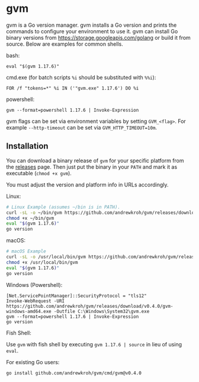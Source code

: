 gvm
===

gvm is a Go version manager. gvm installs a Go version and prints the commands
to configure your environment to use it. gvm can install Go binary versions from
https://storage.googleapis.com/golang or build it from source. Below are
examples for common shells.

bash:

`eval "$(gvm 1.17.6)"`

cmd.exe (for batch scripts `%i` should be substituted with `%%i`):

`FOR /f "tokens=*" %i IN ('"gvm.exe" 1.17.6') DO %i`

powershell:

`gvm --format=powershell 1.17.6 | Invoke-Expression`

gvm flags can be set via environment variables by setting `GVM_<flag>`. For
example `--http-timeout` can be set via `GVM_HTTP_TIMEOUT=10m`.

Installation
------------

You can download a binary release of `gvm` for your specific platform from the
[releases](https://github.com/andrewkroh/gvm/releases) page. Then just put the
binary in your `PATH` and mark it as executable (`chmod +x gvm`).

You must adjust the version and platform info in URLs accordingly.

Linux:

``` bash
# Linux Example (assumes ~/bin is in PATH).
curl -sL -o ~/bin/gvm https://github.com/andrewkroh/gvm/releases/download/v0.4.0/gvm-linux-amd64
chmod +x ~/bin/gvm
eval "$(gvm 1.17.6)"
go version
```

macOS:

``` bash
# macOS Example
curl -sL -o /usr/local/bin/gvm https://github.com/andrewkroh/gvm/releases/download/v0.4.0/gvm-darwin-amd64
chmod +x /usr/local/bin/gvm
eval "$(gvm 1.17.6)"
go version
```

Windows (Powershell):

```
[Net.ServicePointManager]::SecurityProtocol = "tls12"
Invoke-WebRequest -URI https://github.com/andrewkroh/gvm/releases/download/v0.4.0/gvm-windows-amd64.exe -Outfile C:\Windows\System32\gvm.exe
gvm --format=powershell 1.17.6 | Invoke-Expression
go version
```

Fish Shell:

Use `gvm` with fish shell by executing `gvm 1.17.6 | source` in lieu of using `eval`.

For existing Go users:

`go install github.com/andrewkroh/gvm/cmd/gvm@v0.4.0`
